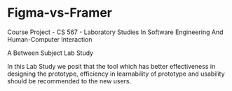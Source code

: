 # Figma-vs-Framer
Course Project - CS 567 - Laboratory Studies In Software Engineering And Human-Computer Interaction


A Between Subject Lab Study

In this Lab Study we posit that the tool which has better effectiveness in designing the prototype, efficiency in learnability of prototype and usability should be recommended to the new users.
